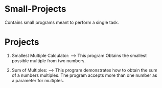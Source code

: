 Small-Projects
==============

Contains small programs meant to perform a single task.

Projects
========

1) Smallest Multiple Calculator:
  --> This program Obtains the smallest possible multiple from two numbers.

2) Sum of Multiples:
  --> This program demonstrates how to obtain the sum of a numbers multiples. The program accepts more than one number as
      a parameter for multiples.
